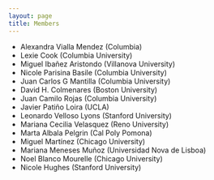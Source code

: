 ```yaml
---
layout: page
title: Members
---
```


- Alexandra Vialla Mendez (Columbia)
- Lexie Cook (Columbia University)
- Miguel Ibañez Aristondo (Villanova University)
- Nicole Parisina Basile (Columbia University)
- Juan Carlos G Mantilla (Columbia University)
- David H. Colmenares (Boston University)
- Juan Camilo Rojas (Columbia University)
- Javier Patiño Loira (UCLA)
- Leonardo Velloso Lyons (Stanford University)
- Mariana Cecilia Velasquez (Reno University) 
- Marta Albala Pelgrin (Cal Poly Pomona) 
- Miguel Martínez (Chicago University) 
- Mariana Meneses Muñoz (Universidad Nova de Lisboa)
- Noel Blanco Mourelle (Chicago University)
- Nicole Hughes (Stanford University) 
